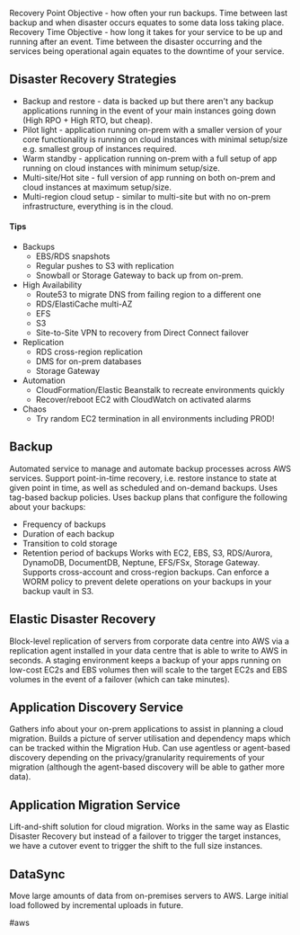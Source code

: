 Recovery Point Objective - how often your run backups. Time between last backup and when disaster occurs equates to some data loss taking place.
Recovery Time Objective - how long it takes for your service to be up and running after an event. Time between the disaster occurring and the services being operational again equates to the downtime of your service.

## Disaster Recovery Strategies
- Backup and restore - data is backed up but there aren't any backup applications running in the event of your main instances going down (High RPO + High RTO, but cheap).
- Pilot light - application running on-prem with a smaller version of your core functionality is running on cloud instances with minimal setup/size e.g. smallest group of instances required.
- Warm standby - application running on-prem with a full setup of app running on cloud instances with minimum setup/size.
- Multi-site/Hot site - full version of app running on both on-prem and cloud instances at maximum setup/size.
- Multi-region cloud setup - similar to multi-site but with no on-prem infrastructure, everything is in the cloud.
#### Tips
- Backups
	- EBS/RDS snapshots
	- Regular pushes to S3 with replication
	- Snowball or Storage Gateway to back up from on-prem.
- High Availability
	- Route53 to migrate DNS from failing region to a different one
	- RDS/ElastiCache multi-AZ
	- EFS
	- S3
	- Site-to-Site VPN to recovery from Direct Connect failover
- Replication
	- RDS cross-region replication
	- DMS for on-prem databases
	- Storage Gateway
- Automation
	- CloudFormation/Elastic Beanstalk to recreate environments quickly
	- Recover/reboot EC2 with CloudWatch on activated alarms
- Chaos
	- Try random EC2 termination in all environments including PROD!

## Backup
Automated service to manage and automate backup processes across AWS services.
Support point-in-time recovery, i.e. restore instance to state at given point in time, as well as scheduled and on-demand backups.
Uses tag-based backup policies.
Uses backup plans that configure the following about your backups:
- Frequency of backups
- Duration of each backup
- Transition to cold storage
- Retention period of backups
Works with EC2, EBS, S3, RDS/Aurora, DynamoDB, DocumentDB, Neptune, EFS/FSx, Storage Gateway.
Supports cross-account and cross-region backups.
Can enforce a WORM policy to prevent delete operations on your backups in your backup vault in S3.

## Elastic Disaster Recovery
Block-level replication of servers from corporate data centre into AWS via a replication agent installed in your data centre that is able to write to AWS in seconds.
A staging environment keeps a backup of your apps running on low-cost EC2s and EBS volumes then will scale to the target EC2s and EBS volumes in the event of a failover (which can take minutes).

## Application Discovery Service
Gathers info about your on-prem applications to assist in planning a cloud migration.
Builds a picture of server utilisation and dependency maps which can be tracked within the Migration Hub.
Can use agentless or agent-based discovery depending on the privacy/granularity requirements of your migration (although the agent-based discovery will be able to gather more data).

## Application Migration Service
Lift-and-shift solution for cloud migration.
Works in the same way as Elastic Disaster Recovery but instead of a failover to trigger the target instances, we have a cutover event to trigger the shift to the full size instances.

## DataSync
Move large amounts of data from on-premises servers to AWS.
Large initial load followed by incremental uploads in future.

#aws 